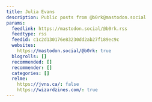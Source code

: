 ```yaml
---
title: Julia Evans
description: Public posts from @b0rk@mastodon.social
params:
  feedlink: https://mastodon.social/@b0rk.rss
  feedtype: rss
  feedid: c1c2d130176e83230dd2ab27f189ec9c
  websites:
    https://mastodon.social/@b0rk: true
  blogrolls: []
  recommended: []
  recommender: []
  categories: []
  relme:
    https://jvns.ca/: false
    https://wizardzines.com/: true
---
```

